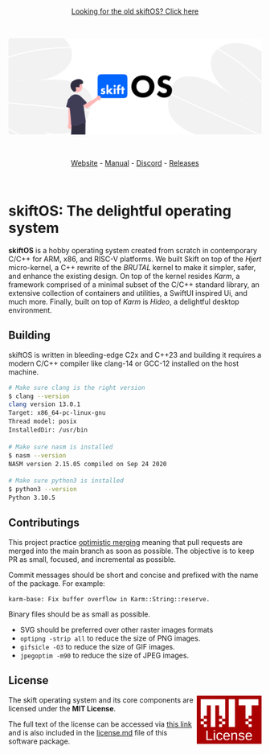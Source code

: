 <br/>
<p align="center">
  <a  href="https://github.com/skiftOS/skift/tree/legacy">Looking for the old skiftOS? Click here</a>
</p>
<br/>

![](doc/header.svg)

<br/>
<p align="center">
  <a href="https://skiftos.org/">Website</a> -
  <a href="doc/readme.md">Manual</a> -
  <a href="http://discord.skiftos.org">Discord</a> -
  <a href="https://github.com/skiftOS/skift/releases">Releases</a>
</p>
<br/>

# **skiftOS**: The delightful operating system

**skiftOS** is a hobby operating system created from scratch in contemporary C/C++ for ARM, x86, and RISC-V platforms. We built Skift on top of the _Hjert_ micro-kernel, a C++ rewrite of the _BRUTAL_ kernel to make it simpler, safer, and enhance the existing design. On top of the kernel resides _Karm_, a framework comprised of a minimal subset of the C/C++ standard library, an extensive collection of containers and utilities, a SwiftUI inspired Ui, and much more. Finally, built on top of _Karm_ is _Hideo_, a delightful desktop environment.

## Building

skiftOS is written in bleeding-edge C2x and C++23 and building it requires a modern C/C++ compiler like clang-14 or GCC-12 installed on the host machine.

```sh
# Make sure clang is the right version
$ clang --version
clang version 13.0.1
Target: x86_64-pc-linux-gnu
Thread model: posix
InstalledDir: /usr/bin

# Make sure nasm is installed
$ nasm --version
NASM version 2.15.05 compiled on Sep 24 2020

# Make sure python3 is installed
$ python3 --version
Python 3.10.5

```

## Contributings

This project practice [optimistic merging](http://hintjens.com/blog:106) meaning that pull requests are merged into the main branch as soon as possible. The objective is to keep PR as small, focused, and incremental as possible.

Commit messages should be short and concise and prefixed with the name of the package. For example:

```
karm-base: Fix buffer overflow in Karm::String::reserve.
```

Binary files should be as small as possible.

- SVG should be preferred over other raster images formats
- `optipng -strip all` to reduce the size of PNG images.
- `gifsicle -O3` to reduce the size of GIF images.
- `jpegoptim -m90` to reduce the size of JPEG images.

## License

<a href="https://opensource.org/licenses/MIT">
  <img align="right" height="96" alt="MIT License" src="doc/mit.svg" />
</a>

The skift operating system and its core components are licensed under the **MIT License**.

The full text of the license can be accessed via [this link](https://opensource.org/licenses/MIT) and is also included in the [license.md](license.md) file of this software package.
